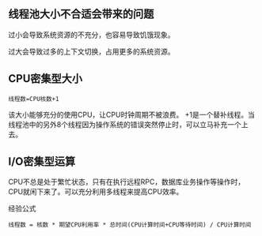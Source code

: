 ## 线程池大小不合适会带来的问题

过小会导致系统资源的不充分，也容易导致饥饿现象。

过大会导致过多的上下文切换，占用更多的系统资源。


## CPU密集型大小

```
线程数=CPU核数+1
```

该大小能够充分的使用CPU，让CPU时钟周期不被浪费。
+1是一个替补线程。当线程池中的另外8个线程因为操作系统的错误突然停止时，可以立马补充一个上去。


## I/O密集型运算

CPU不总是处于繁忙状态，只有在执行远程RPC，数据库业务操作等操作时，CPU就闲下来了。可以充分利用多线程来提高CPU效率。

经验公式

```
线程数 = 核数 * 期望CPU利用率 * 总时间(CPU计算时间+CPU等待时间) / CPU计算时间
```